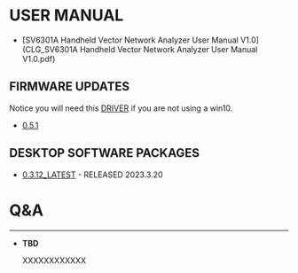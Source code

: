 
# USER MANUAL

* [SV6301A Handheld Vector Network Analyzer User Manual V1.0](CLG_SV6301A Handheld Vector Network Analyzer User Manual V1.0.pdf)

## FIRMWARE UPDATES

Notice you will need this [DRIVER](../sv4401a_usb_cdc_driver.rar) if you are not using a win10.

- [0.5.1](./SV6301A_App_0.5.1.zip)



## DESKTOP SOFTWARE PACKAGES

- [0.3.12_LATEST](../NanoVNA-Saver-0.3.12.exe) - RELEASED 2023.3.20

# Q&A
---

* **TBD**

    XXXXXXXXXXXX
